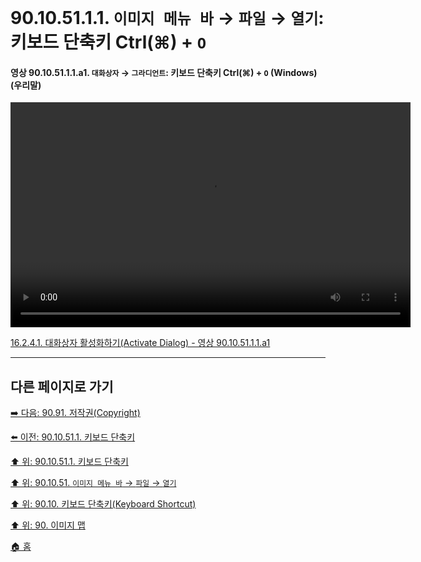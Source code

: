 # 90.10.51.1.1. `이미지 메뉴 바` → `파일` → `열기`: 키보드 단축키 Ctrl(⌘) + `O`

<a id="90-10-51-01-01-a1"></a>

#### 영상 90.10.51.1.1.a1. `대화상자` → `그라디언트`: 키보드 단축키 Ctrl(⌘) + `O` (Windows) (우리말)
<video controls="controls" width="640" height="360" src="https://github.com/user-attachments/assets/8a36fa54-054c-4ee2-9c9f-cc9087a2b19f"></video>

[16.2.4.1. 대화상자 활성화하기(Activate Dialog) - 영상 90.10.51.1.1.a1](./16-02-04-01-activate_dialog.md#90-10-51-01-01-a1)

***

## 다른 페이지로 가기

[➡️ 다음: 90.91. 저작권(Copyright)](./90-91-copyright.md)

[⬅️ 이전: 90.10.51.1. 키보드 단축키](./90-10-51-01-00-keyboard_shortcut.md)

[⬆️ 위: 90.10.51.1. 키보드 단축키](./90-10-51-01-00-keyboard_shortcut.md)

[⬆️ 위: 90.10.51. `이미지 메뉴 바` → `파일` → `열기`](./90-10-51-00-menu_file_open.md)

[⬆️ 위: 90.10. 키보드 단축키(Keyboard Shortcut)](./90-10-00-keyboard_shortcut.md)

[⬆️ 위: 90. 이미지 맵](./90-00-image-map.md)

[🏠 홈](./00-home.md)
